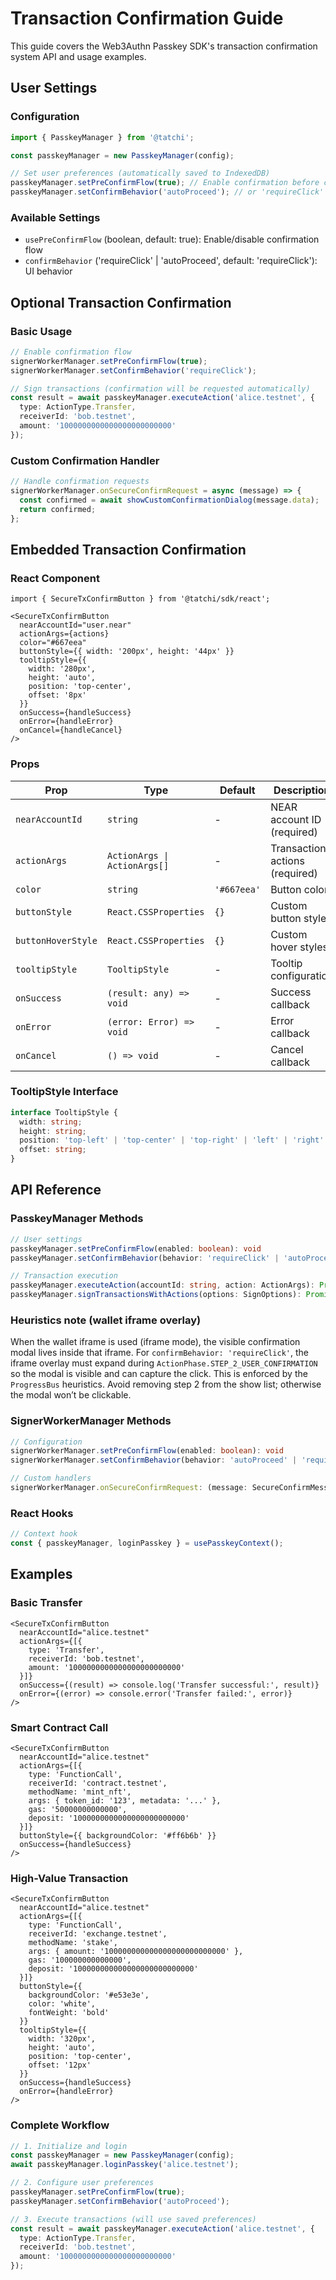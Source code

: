 # Transaction Confirmation Guide

This guide covers the Web3Authn Passkey SDK's transaction confirmation system API and usage examples.

## User Settings

### Configuration

```typescript
import { PasskeyManager } from '@tatchi';

const passkeyManager = new PasskeyManager(config);

// Set user preferences (automatically saved to IndexedDB)
passkeyManager.setPreConfirmFlow(true); // Enable confirmation before contract verification
passkeyManager.setConfirmBehavior('autoProceed'); // or 'requireClick'
```

### Available Settings

- `usePreConfirmFlow` (boolean, default: true): Enable/disable confirmation flow
- `confirmBehavior` ('requireClick' | 'autoProceed', default: 'requireClick'): UI behavior

## Optional Transaction Confirmation

### Basic Usage

```typescript
// Enable confirmation flow
signerWorkerManager.setPreConfirmFlow(true);
signerWorkerManager.setConfirmBehavior('requireClick');

// Sign transactions (confirmation will be requested automatically)
const result = await passkeyManager.executeAction('alice.testnet', {
  type: ActionType.Transfer,
  receiverId: 'bob.testnet',
  amount: '1000000000000000000000000'
});
```

### Custom Confirmation Handler

```typescript
// Handle confirmation requests
signerWorkerManager.onSecureConfirmRequest = async (message) => {
  const confirmed = await showCustomConfirmationDialog(message.data);
  return confirmed;
};
```

## Embedded Transaction Confirmation

### React Component

```tsx
import { SecureTxConfirmButton } from '@tatchi/sdk/react';

<SecureTxConfirmButton
  nearAccountId="user.near"
  actionArgs={actions}
  color="#667eea"
  buttonStyle={{ width: '200px', height: '44px' }}
  tooltipStyle={{
    width: '280px',
    height: 'auto',
    position: 'top-center',
    offset: '8px'
  }}
  onSuccess={handleSuccess}
  onError={handleError}
  onCancel={handleCancel}
/>
```

### Props

| Prop | Type | Default | Description |
|------|------|---------|-------------|
| `nearAccountId` | `string` | - | NEAR account ID (required) |
| `actionArgs` | `ActionArgs \| ActionArgs[]` | - | Transaction actions (required) |
| `color` | `string` | `'#667eea'` | Button color |
| `buttonStyle` | `React.CSSProperties` | `{}` | Custom button styles |
| `buttonHoverStyle` | `React.CSSProperties` | `{}` | Custom hover styles |
| `tooltipStyle` | `TooltipStyle` | - | Tooltip configuration |
| `onSuccess` | `(result: any) => void` | - | Success callback |
| `onError` | `(error: Error) => void` | - | Error callback |
| `onCancel` | `() => void` | - | Cancel callback |

### TooltipStyle Interface

```typescript
interface TooltipStyle {
  width: string;
  height: string;
  position: 'top-left' | 'top-center' | 'top-right' | 'left' | 'right' | 'bottom-left' | 'bottom-center' | 'bottom-right';
  offset: string;
}
```

## API Reference

### PasskeyManager Methods

```typescript
// User settings
passkeyManager.setPreConfirmFlow(enabled: boolean): void
passkeyManager.setConfirmBehavior(behavior: 'requireClick' | 'autoProceed'): void

// Transaction execution
passkeyManager.executeAction(accountId: string, action: ActionArgs): Promise<any>
passkeyManager.signTransactionsWithActions(options: SignOptions): Promise<any>
```

### Heuristics note (wallet iframe overlay)

When the wallet iframe is used (iframe mode), the visible confirmation modal lives inside that iframe. For `confirmBehavior: 'requireClick'`, the iframe overlay must expand during `ActionPhase.STEP_2_USER_CONFIRMATION` so the modal is visible and can capture the click. This is enforced by the `ProgressBus` heuristics. Avoid removing step 2 from the show list; otherwise the modal won’t be clickable.

### SignerWorkerManager Methods

```typescript
// Configuration
signerWorkerManager.setPreConfirmFlow(enabled: boolean): void
signerWorkerManager.setConfirmBehavior(behavior: 'autoProceed' | 'requireClick'): void

// Custom handlers
signerWorkerManager.onSecureConfirmRequest: (message: SecureConfirmMessage) => Promise<boolean>
```

### React Hooks

```typescript
// Context hook
const { passkeyManager, loginPasskey } = usePasskeyContext();
```

## Examples

### Basic Transfer

```tsx
<SecureTxConfirmButton
  nearAccountId="alice.testnet"
  actionArgs={[{
    type: 'Transfer',
    receiverId: 'bob.testnet',
    amount: '1000000000000000000000000'
  }]}
  onSuccess={(result) => console.log('Transfer successful:', result)}
  onError={(error) => console.error('Transfer failed:', error)}
/>
```

### Smart Contract Call

```tsx
<SecureTxConfirmButton
  nearAccountId="alice.testnet"
  actionArgs={[{
    type: 'FunctionCall',
    receiverId: 'contract.testnet',
    methodName: 'mint_nft',
    args: { token_id: '123', metadata: '...' },
    gas: '50000000000000',
    deposit: '1000000000000000000000000'
  }]}
  buttonStyle={{ backgroundColor: '#ff6b6b' }}
  onSuccess={handleSuccess}
/>
```

### High-Value Transaction

```tsx
<SecureTxConfirmButton
  nearAccountId="alice.testnet"
  actionArgs={[{
    type: 'FunctionCall',
    receiverId: 'exchange.testnet',
    methodName: 'stake',
    args: { amount: '100000000000000000000000000' },
    gas: '100000000000000',
    deposit: '100000000000000000000000000'
  }]}
  buttonStyle={{
    backgroundColor: '#e53e3e',
    color: 'white',
    fontWeight: 'bold'
  }}
  tooltipStyle={{
    width: '320px',
    height: 'auto',
    position: 'top-center',
    offset: '12px'
  }}
  onSuccess={handleSuccess}
  onError={handleError}
/>
```

### Complete Workflow

```typescript
// 1. Initialize and login
const passkeyManager = new PasskeyManager(config);
await passkeyManager.loginPasskey('alice.testnet');

// 2. Configure user preferences
passkeyManager.setPreConfirmFlow(true);
passkeyManager.setConfirmBehavior('autoProceed');

// 3. Execute transactions (will use saved preferences)
const result = await passkeyManager.executeAction('alice.testnet', {
  type: ActionType.Transfer,
  receiverId: 'bob.testnet',
  amount: '1000000000000000000000000'
});
```
